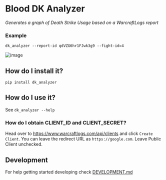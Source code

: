 # Blood DK Analyzer

_Generates  a graph of Death Strike Usage based on a WarcraftLogs report_

### Example
`dk_analyzer --report-id qdVZG6hr1FJwk3g9 --fight-id=4`

![image](https://user-images.githubusercontent.com/7005867/227306866-a6ba670c-d6d0-4988-97c1-eb2f3d3db4c6.png)


## How do I install it?

`pip install dk_analyzer`

## How do I use it?

See `dk_analyzer --help`

### How do I obtain CLIENT_ID and CLIENT_SECRET?

Head over to <https://www.warcraftlogs.com/api/clients> and click `Create Client`.
You can leave the redirect URL as `https://google.com`.
Leave Public Client unchecked.

## Development

For help getting started developing check [DEVELOPMENT.md](DEVELOPMENT.md)

